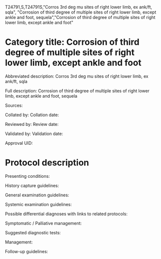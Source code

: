 T24791,S,T24791S,"Corros 3rd deg mu sites of right lower limb, ex ank/ft, sqla", "Corrosion of third degree of multiple sites of right lower limb, except ankle and foot, sequela","Corrosion of third degree of multiple sites of right lower limb, except ankle and foot"
# Category title: Corrosion of third degree of multiple sites of right lower limb, except ankle and foot

Abbreviated description: Corros 3rd deg mu sites of right lower limb, ex ank/ft, sqla

Full description: Corrosion of third degree of multiple sites of right lower limb, except ankle and foot, sequela

Sources:

Collated by:
Collation date:

Reviewed by:
Review date:

Validated by:
Validation date:

Approval UID:

# Protocol description

Presenting conditions:

History capture guidelines:

General examination guidelines:

Systemic examination guidelines:

Possible differential diagnoses with links to related protocols:

Symptomatic / Palliative management:

Suggested diagnostic tests:

Management:

Follow-up guidelines:
